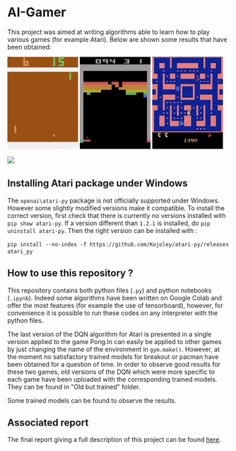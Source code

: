 # AI-Gamer

This project was aimed at writing algorithms able to learn how to play various games (for example Atari). Below are shown some results that have been obtained:

![](pong.gif)
![](breakout.gif)
![](pacman.gif)

[![](https://imgur.com/biAiR9L.png)](https://www.youtube.com/watch?v=eeM2Rdbufco)
## Installing Atari package under Windows
The ```openai\atari-py``` package is not officially supported under Windows. However some slightly modified versions make it compatible. To install the correct version, first check that there is currently no versions installed with ```pip show atari-py```. If a version different than ```1.2.1``` is installed, do ```pip uninstall atari-py```. Then the right version can be installed with : 
```
pip install --no-index -f https://github.com/Kojoley/atari-py/releases atari_py
```

## How to use this repository ?
This repository contains both python files (```.py```) and python notebooks (```.ipynb```). Indeed some algorithms have been written on Google Colab and offer the most features (for example the use of tensorboard), however, for convenience it is possible to run these codes on any interpreter with the python files.

The last version of  the DQN algorithm for Atari is presented in a single version applied to the game Pong.In can easily be applied to other games by just changing the name of the environment in ```gym.make()```. However, at the moment no satisfactory trained models for breakout or pacman have been obtained for a question of time. In order to observe good results for these two games, old versions of the DQN which were more specific to each game have been uploaded with the corresponding trained models. They can be found in "Old but trained" folder.

Some trained models can be found to observe the results.

## Associated report
The final report giving a full description of this project can be found [here](https://documentcloud.adobe.com/link/track?uri=urn:aaid:scds:US:cecbce1b-0d7c-4f68-8257-e124e598ae63).
